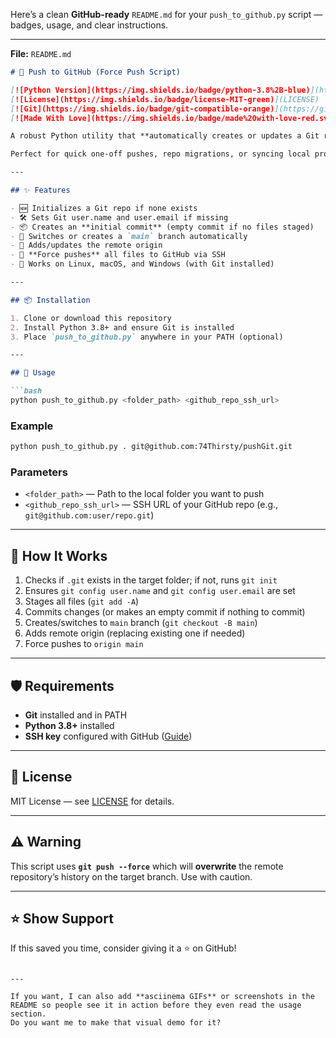 Here’s a clean **GitHub-ready** `README.md` for your `push_to_github.py` script — badges, usage, and clear instructions.

---

**File:** `README.md`

````markdown
# 🚀 Push to GitHub (Force Push Script)

[![Python Version](https://img.shields.io/badge/python-3.8%2B-blue)](https://www.python.org/)
[![License](https://img.shields.io/badge/license-MIT-green)](LICENSE)
[![Git](https://img.shields.io/badge/git-compatible-orange)](https://git-scm.com/)
[![Made With Love](https://img.shields.io/badge/made%20with-love-red.svg)]()

A robust Python utility that **automatically creates or updates a Git repository** in any folder and **force pushes** its contents to a GitHub repository via SSH.

Perfect for quick one-off pushes, repo migrations, or syncing local projects to GitHub with a single command.

---

## ✨ Features

- 🆕 Initializes a Git repo if none exists  
- 🛠 Sets Git user.name and user.email if missing  
- 📦 Creates an **initial commit** (empty commit if no files staged)  
- 🔀 Switches or creates a `main` branch automatically  
- 🔗 Adds/updates the remote origin  
- 🚀 **Force pushes** all files to GitHub via SSH  
- 💯 Works on Linux, macOS, and Windows (with Git installed)

---

## 📦 Installation

1. Clone or download this repository
2. Install Python 3.8+ and ensure Git is installed
3. Place `push_to_github.py` anywhere in your PATH (optional)

---

## 🚀 Usage

```bash
python push_to_github.py <folder_path> <github_repo_ssh_url>
````

### Example

```bash
python push_to_github.py . git@github.com:74Thirsty/pushGit.git
```

### Parameters

* `<folder_path>` — Path to the local folder you want to push
* `<github_repo_ssh_url>` — SSH URL of your GitHub repo (e.g., `git@github.com:user/repo.git`)

---

## 🔧 How It Works

1. Checks if `.git` exists in the target folder; if not, runs `git init`
2. Ensures `git config user.name` and `git config user.email` are set
3. Stages all files (`git add -A`)
4. Commits changes (or makes an empty commit if nothing to commit)
5. Creates/switches to `main` branch (`git checkout -B main`)
6. Adds remote origin (replacing existing one if needed)
7. Force pushes to `origin main`

---

## 🛡 Requirements

* **Git** installed and in PATH
* **Python 3.8+** installed
* **SSH key** configured with GitHub ([Guide](https://docs.github.com/en/authentication/connecting-to-github-with-ssh))

---

## 📜 License

MIT License — see [LICENSE](LICENSE) for details.

---

## ⚠️ Warning

This script uses **`git push --force`** which will **overwrite** the remote repository’s history on the target branch.
Use with caution.

---

## ⭐ Show Support

If this saved you time, consider giving it a ⭐ on GitHub!

```

---

If you want, I can also add **asciinema GIFs** or screenshots in the README so people see it in action before they even read the usage section.  
Do you want me to make that visual demo for it?
```

